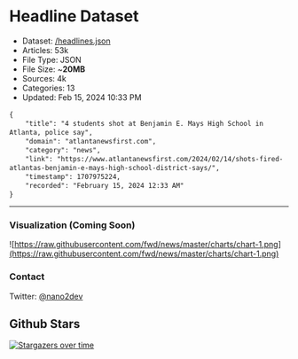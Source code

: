 # Headline Dataset

- Dataset: [/headlines.json](https://raw.githubusercontent.com/fwd/news/master/headlines.json) 
- Articles: 53k
- File Type: JSON
- File Size: ~**20MB**
- Sources: 4k
- Categories: 13
- Updated: Feb 15, 2024 10:33 PM

```
{
    "title": "4 students shot at Benjamin E. Mays High School in Atlanta, police say",
    "domain": "atlantanewsfirst.com",
    "category": "news",
    "link": "https://www.atlantanewsfirst.com/2024/02/14/shots-fired-atlantas-benjamin-e-mays-high-school-district-says/",
    "timestamp": 1707975224,
    "recorded": "February 15, 2024 12:33 AM"
}
```

---

### Visualization (Coming Soon)

![https://raw.githubusercontent.com/fwd/news/master/charts/chart-1.png](https://raw.githubusercontent.com/fwd/news/master/charts/chart-1.png)

### Contact 

Twitter: [@nano2dev](https://twitter.com/nano2dev)

## Github Stars

[![Stargazers over time](https://starchart.cc/fwd/news.svg)](https://starchart.cc/fwd/news)
